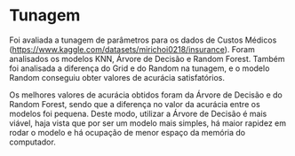 # Tunagem

  Foi avaliada a tunagem de parâmetros para os dados de Custos Médicos (https://www.kaggle.com/datasets/mirichoi0218/insurance). Foram analisados os modelos KNN, Árvore de Decisão e Random Forest. Também foi analisada a diferença do Grid e do Random na tunagem, e o modelo Random conseguiu obter valores de acurácia satisfatórios.

  Os melhores valores de acurácia obtidos foram da Árvore de Decisão e do Random Forest, sendo que a diferença no valor da acurácia entre os modelos foi pequena. Deste modo, utilizar a Árvore de Decisão é mais viável, haja vista que por ser um modelo mais simples, há maior rapidez em rodar o modelo e há ocupação de menor espaço da memória do computador.
